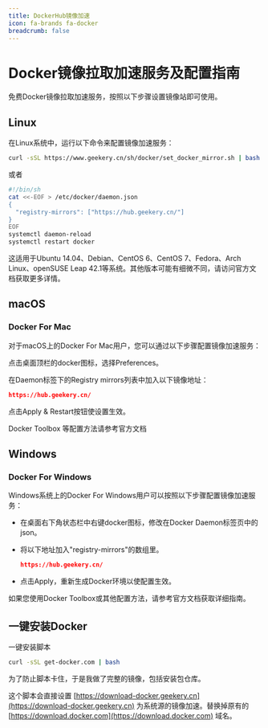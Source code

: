 ```yaml
---
title: DockerHub镜像加速
icon: fa-brands fa-docker
breadcrumb: false
---
```

# Docker镜像拉取加速服务及配置指南

免费Docker镜像拉取加速服务，按照以下步骤设置镜像站即可使用。



## Linux
在Linux系统中，运行以下命令来配置镜像加速服务：

```bash
curl -sSL https://www.geekery.cn/sh/docker/set_docker_mirror.sh | bash
```

或者

```bash
#!/bin/sh
cat <<-EOF > /etc/docker/daemon.json 
{
  "registry-mirrors": ["https://hub.geekery.cn/"]
}
EOF
systemctl daemon-reload
systemctl restart docker
```

这适用于Ubuntu 14.04、Debian、CentOS 6、CentOS 7、Fedora、Arch Linux、openSUSE Leap 42.1等系统。其他版本可能有细微不同，请访问官方文档获取更多详情。

## macOS

### Docker For Mac

对于macOS上的Docker For Mac用户，您可以通过以下步骤配置镜像加速服务：

点击桌面顶栏的docker图标，选择Preferences。

在Daemon标签下的Registry mirrors列表中加入以下镜像地址：

```json
https://hub.geekery.cn/
```

点击Apply & Restart按钮使设置生效。

Docker Toolbox 等配置方法请参考官方文档

## Windows

### Docker For Windows

Windows系统上的Docker For Windows用户可以按照以下步骤配置镜像加速服务：

- 在桌面右下角状态栏中右键docker图标，修改在Docker Daemon标签页中的json。

- 将以下地址加入"registry-mirrors"的数组里。

  ```json
  https://hub.geekery.cn/
  ```

- 点击Apply，重新生成Docker环境以使配置生效。

如果您使用Docker Toolbox或其他配置方法，请参考官方文档获取详细指南。



## 一键安装Docker

一键安装脚本

```bash
curl -sSL get-docker.com | bash
```

为了防止脚本卡住，于是我做了完整的镜像，包括安装包仓库。

这个脚本会直接设置 [https://download-docker.geekery.cn](https://download-docker.geekery.cn) 为系统源的镜像加速。替换掉原有的 [https://download.docker.com](https://download.docker.com) 域名。